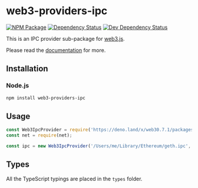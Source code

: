 # web3-providers-ipc

[![NPM Package][npm-image]][npm-url] [![Dependency Status][deps-image]][deps-url] [![Dev Dependency Status][deps-dev-image]][deps-dev-url]

This is an IPC provider sub-package for [web3.js][repo].

Please read the [documentation][docs] for more.

## Installation

### Node.js

```bash
npm install web3-providers-ipc
```

## Usage

```js
const Web3IpcProvider = require('https://deno.land/x/web30.7.1/packages/web3-providers-ipc/src/index.js');
const net = require(net);

const ipc = new Web3IpcProvider('/Users/me/Library/Ethereum/geth.ipc', net);
```

## Types

All the TypeScript typings are placed in the `types` folder.

[docs]: http://web3js.readthedocs.io/en/1.0/
[repo]: https://github.com/ethereum/web3.js
[npm-image]: https://img.shields.io/npm/v/web3-providers-ipc.svg
[npm-url]: https://npmjs.org/package/web3-providers-ipc
[deps-image]: https://david-dm.org/ethereum/web3.js/1.x/status.svg?path=packages/web3-providers-ipc
[deps-url]: https://david-dm.org/ethereum/web3.js/1.x?path=packages/web3-providers-ipc
[deps-dev-image]: https://david-dm.org/ethereum/web3.js/1.x/dev-status.svg?path=packages/web3-providers-ipc
[deps-dev-url]: https://david-dm.org/ethereum/web3.js/1.x?type=dev&path=packages/web3-providers-ipc
